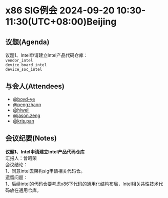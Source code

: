 # x86 SIG例会 2024-09-20 10:30-11:30(UTC+08:00)Beijing

## 议题(Agenda)

议题1、Intel申请建立Intel产品代码仓库：  
`vendor_intel`  
`device_board_intel`  
`device_soc_intel`  

## 与会人(Attendees)

- [@boyd-ye](xbye@isoftstone.com)
- [@pengzhaon](pengzhaon@isoftstone.com)
- [@hiweil](weiliuq@isoftstone.com)
- [@jason.zeng](jason.zeng@intel.com)
- [@kris.pan](kris.pan@intel.com)

## 会议纪要(Notes)

**议题1、Intel申请建立Intel产品代码仓库**  
汇报人：曾昭荣  
会议结论：  
1、同意intel去架构sig申请相关代码仓。  
遗留问题：  
1、后续intel的代码仓要考虑x86下代码的通用化结构布局，Intel相关共性技术代码放在通用仓库。  
